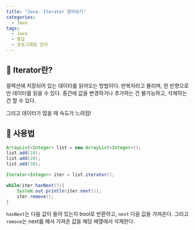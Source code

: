 ```yaml
---
title: "Java. Iterator 알아보기"
categories:
  - Java
tags:
  - Java
  - 중급
  - 프로그래밍 언어
---
```




## 🌟 Iterator란?

컬렉션에 저장되어 있는 데이터를 읽어오는 방법이다. 반복자라고 불리며, 한 반향으로만 데이터를 읽을 수 있다. 중간에 값을 변경하거나 추가하는 건 불가능하고, 삭제하는 건 할 수 있다.



그리고 데이터가 많을 때 속도가 느려짐!



## 🌟 사용법

```java
ArrayList<Integer> list = new ArrayList<Integer>();
list.add(10);
list.add(20);
list.add(30);

Iterator<Integer> iter = list.iterator();

while(iter.hasNext()){
    System.out.println(iter.next());
    iter.remove();
}
```

`hasNext`는 다음 값이 들어 있는지 bool로 반환하고, `next` 다음 값을 가져온다. 그리고 `remove`는 next를 해서 가져온 값을 해당 배열에서 삭제한다.
